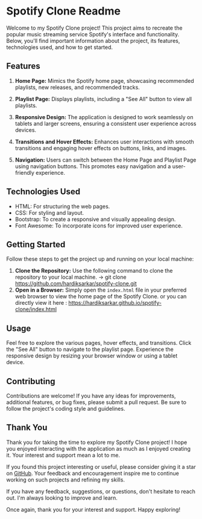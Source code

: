 # Spotify Clone Readme

Welcome to my Spotify Clone project! This project aims to recreate the popular music streaming service Spotify's interface and functionality. Below, you'll find important information about the project, its features, technologies used, and how to get started.

## Features

1. **Home Page:** Mimics the Spotify home page, showcasing recommended playlists, new releases, and recommended tracks.

2. **Playlist Page:** Displays playlists, including a "See All" button to view all playlists.

3. **Responsive Design:** The application is designed to work seamlessly on tablets and larger screens, ensuring a consistent user experience across devices.

4. **Transitions and Hover Effects:** Enhances user interactions with smooth transitions and engaging hover effects on buttons, links, and images.

5. **Navigation:** Users can switch between the Home Page and Playlist Page using navigation buttons. This promotes easy navigation and a user-friendly experience.

## Technologies Used

- HTML: For structuring the web pages.
- CSS: For styling and layout.
- Bootstrap: To create a responsive and visually appealing design.
- Font Awesome: To incorporate icons for improved user experience.

## Getting Started

Follow these steps to get the project up and running on your local machine:

1. **Clone the Repository:** Use the following command to clone the repository to your local machine. -> git clone https://github.com/hardiksarkar/spotify-clone.git
2. **Open in a Browser:** Simply open the `index.html` file in your preferred web browser to view the home page of the Spotify Clone.
   or
   you can directly view it here : https://hardiksarkar.github.io/spotify-clone/index.html

## Usage

Feel free to explore the various pages, hover effects, and transitions. Click the "See All" button to navigate to the playlist page. Experience the responsive design by resizing your browser window or using a tablet device.

## Contributing

Contributions are welcome! If you have any ideas for improvements, additional features, or bug fixes, please submit a pull request. Be sure to follow the project's coding style and guidelines.

## Thank You

Thank you for taking the time to explore my Spotify Clone project! I hope you enjoyed interacting with the application as much as I enjoyed creating it. Your interest and support mean a lot to me.

If you found this project interesting or useful, please consider giving it a star on [GitHub]( https://github.com/hardiksarkar/spotify-clone). Your feedback and encouragement inspire me to continue working on such projects and refining my skills.

If you have any feedback, suggestions, or questions, don't hesitate to reach out. I'm always looking to improve and learn.

Once again, thank you for your interest and support. Happy exploring!



